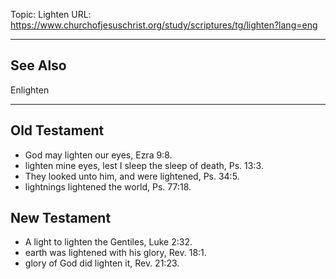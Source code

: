 Topic: Lighten
URL: https://www.churchofjesuschrist.org/study/scriptures/tg/lighten?lang=eng

---

## See Also

Enlighten

---

## Old Testament

- God may lighten our eyes, Ezra 9:8.
- lighten mine eyes, lest I sleep the sleep of death, Ps. 13:3.
- They looked unto him, and were lightened, Ps. 34:5.
- lightnings lightened the world, Ps. 77:18.

## New Testament

- A light to lighten the Gentiles, Luke 2:32.
- earth was lightened with his glory, Rev. 18:1.
- glory of God did lighten it, Rev. 21:23.

